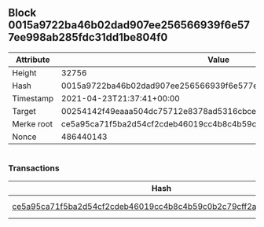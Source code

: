 ## Block 0015a9722ba46b02dad907ee256566939f6e577ee998ab285fdc31dd1be804f0

Attribute | Value
--- | ---
Height | 32756
Hash | 0015a9722ba46b02dad907ee256566939f6e577ee998ab285fdc31dd1be804f0
Timestamp | 2021-04-23T21:37:41+00:00
Target | 00254142f49eaaa504dc75712e8378ad5316cbcead634704b3734b6271167cc4
Merke root | ce5a95ca71f5ba2d54cf2cdeb46019cc4b8c4b59c0b2c79cff2a2e02f9ea36fa
Nonce | 486440143

```

```

### Transactions

Hash | Amount
--- | ---
[ce5a95ca71f5ba2d54cf2cdeb46019cc4b8c4b59c0b2c79cff2a2e02f9ea36fa](ce5a95ca71f5ba2d54cf2cdeb46019cc4b8c4b59c0b2c79cff2a2e02f9ea36fa.md) | 10.00000000 SKEPTI 
